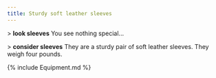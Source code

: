 ```yaml
---
title: Sturdy soft leather sleeves
---
```


\> **look sleeves** You see nothing special...

\> **consider sleeves** They are a sturdy pair of soft leather sleeves.
They weigh four pounds.

{% include Equipment.md %}